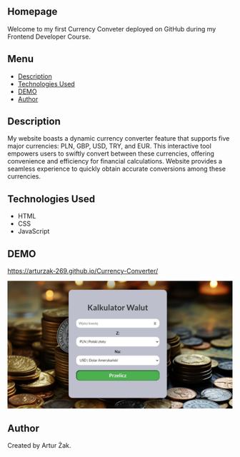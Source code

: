 ## Homepage
Welcome to my first Currency Conveter deployed on GitHub during my Frontend Developer Course. 

## Menu
* [Description](#description)
* [Technologies Used](#technologies-used)
* [DEMO](#demo)
* [Author](#author)

## Description 
My website boasts a dynamic currency converter feature that supports five major currencies: PLN, GBP, USD, TRY, and EUR. This interactive tool empowers users to swiftly convert between these currencies, offering convenience and efficiency for financial calculations. Website provides a seamless experience to quickly obtain accurate conversions among these currencies.

## Technologies Used
- HTML
- CSS
- JavaScript

## DEMO
https://arturzak-269.github.io/Currency-Converter/

![homepage](https://github.com/ArturZak-269/Currency-Converter/blob/master/images/Currency-Converter-demo.png?raw=true)

## Author
Created by Artur Żak.
